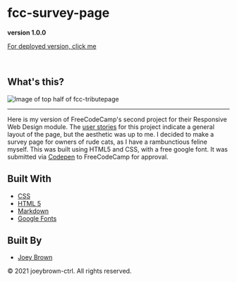 # fcc-survey-page

**version 1.0.0**

[For deployed version, click me](https://joeybrown-ctrl.github.io/fcc-survey-form/)

<br>

## What's this?

![Image of top half of fcc-tributepage]()
<hr>

Here is my version of FreeCodeCamp's second project for their Responsive Web Design module. The [user stories](https://www.freecodecamp.org/learn/responsive-web-design/responsive-web-design-projects/build-a-survey-form) for this project indicate a general layout of the page, but the aesthetic was up to me. I decided to make a survey page for owners of rude cats, as I have a rambunctious feline myself. This was built using HTML5 and CSS, with a free google font. It was submitted via [Codepen]() to FreeCodeCamp for approval.

## Built With

* [CSS](https://developer.mozilla.org/en-US/docs/Web/CSS)
* [HTML 5](https://developer.mozilla.org/en-US/docs/Web/Guide/HTML/HTML5)
* [Markdown](https://guides.github.com/features/mastering-markdown/) 
* [Google Fonts](https://fonts.google.com/) 


## Built By

* [Joey Brown](https://github.com/joeybrown-ctrl)



&copy; 2021 joeybrown-ctrl. All rights reserved.